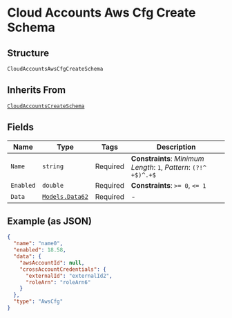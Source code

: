 
# Cloud Accounts Aws Cfg Create Schema

## Structure

`CloudAccountsAwsCfgCreateSchema`

## Inherits From

[`CloudAccountsCreateSchema`](../../doc/models/cloud-accounts-create-schema.md)

## Fields

| Name | Type | Tags | Description |
|  --- | --- | --- | --- |
| `Name` | `string` | Required | **Constraints**: *Minimum Length*: `1`, *Pattern*: `(?!^ +$)^.+$` |
| `Enabled` | `double` | Required | **Constraints**: `>= 0`, `<= 1` |
| `Data` | [`Models.Data62`](../../doc/models/data-62.md) | Required | - |

## Example (as JSON)

```json
{
  "name": "name0",
  "enabled": 18.58,
  "data": {
    "awsAccountId": null,
    "crossAccountCredentials": {
      "externalId": "externalId2",
      "roleArn": "roleArn6"
    }
  },
  "type": "AwsCfg"
}
```

